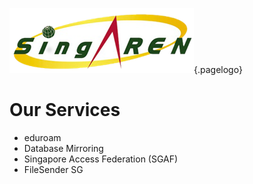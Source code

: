<!-- TITLE: SingAREN Technical Wiki -->
<!-- SUBTITLE: A wiki containing technical information regarding SingAREN services.-->

![Singaren Logo Transparency Small](/uploads/images/singaren-logo-transparency-small.png "Singaren Logo Transparency Small" ){.pagelogo}


# Our Services

* eduroam
* Database Mirroring
* Singapore Access Federation (SGAF)
* FileSender SG
